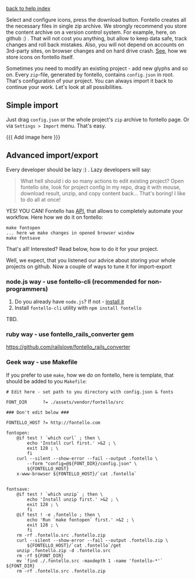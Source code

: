 [back to help index](Help)

Select and configure icons, press the download button. Fontello creates all the necessary files in single zip archive. We strongly recommend you store the content archive on a version control system. For example, here, on github :) . That will not cost you anything, but allow to keep data safe, track changes and roll back mistakes. Also, you will not depend on accounts on 3rd-party sites, on browser changes and on hard drive crash. [See](https://github.com/fontello/fontello/tree/master/assets/icons/src), how we store icons on fontello itself.

Sometimes you need to modify an existing project - add new glyphs and so on. Every `zip`-file, generated by fontello, contains `config.json` in root. That's configuration of your project. You can always import it back to continue your work. Let's look at all possibilities.

## Simple import

Just drag `config.json` or the whole project's `zip` archive to fontello page. Or via `Settings > Import` menu. That's easy.

{{{ Add image here }}}

## Advanced import/export

Every developer should be lazy :) . Lazy developers will say:

> What hell should i do so many actions to edit existing project? Open fontello site, look for project config in my repo, drag it with mouse, download result, unzip, and copy content back... That's boring! I like to do all at once!

YES! YOU CAN! Fontello has [API](https://github.com/fontello/fontello#developers-api), that allows to completely automate your workflow. Here how we do it on fontello:

```
make fontopen
... here we make changes in opened browser window
make fontsave
```

That's all! Interested? Read below, how to do it for your project.

Well, we expect, that you listened our advice about storing your whole projects on github. Now a couple of ways to tune it for import-export


### node.js way - use fontello-cli (recommended for non-programmers)

1. Do you already have `node.js`? If not - [install it](http://nodejs.org/)
2. Install `fontello-cli` utility with `npm install fontello`

TBD.


### ruby way - use fontello_rails_converter gem

https://github.com/railslove/fontello_rails_converter


### Geek way - use Makefile

If you prefer to use `make`, how we do on fontello, here is template, that should be added to you `Makefile`:

``` make
# Edit here - set path to you directory with config.json & fonts

FONT_DIR      ?= ./assets/vendor/fontello/src

### Don't edit below ###

FONTELLO_HOST ?= http://fontello.com

fontopen:
	@if test ! `which curl` ; then \
		echo 'Install curl first.' >&2 ; \
		exit 128 ; \
		fi
	curl --silent --show-error --fail --output .fontello \
		--form "config=@${FONT_DIR}/config.json" \
		${FONTELLO_HOST}
	x-www-browser ${FONTELLO_HOST}/`cat .fontello`


fontsave:
	@if test ! `which unzip` ; then \
		echo 'Install unzip first.' >&2 ; \
		exit 128 ; \
		fi
	@if test ! -e .fontello ; then \
		echo 'Run `make fontopen` first.' >&2 ; \
		exit 128 ; \
		fi
	rm -rf .fontello.src .fontello.zip
	curl --silent --show-error --fail --output .fontello.zip \
		${FONTELLO_HOST}/`cat .fontello`/get
	unzip .fontello.zip -d .fontello.src
	rm -rf ${FONT_DIR}
	mv `find ./.fontello.src -maxdepth 1 -name 'fontello-*'` ${FONT_DIR}
	rm -rf .fontello.src .fontello.zip
```

